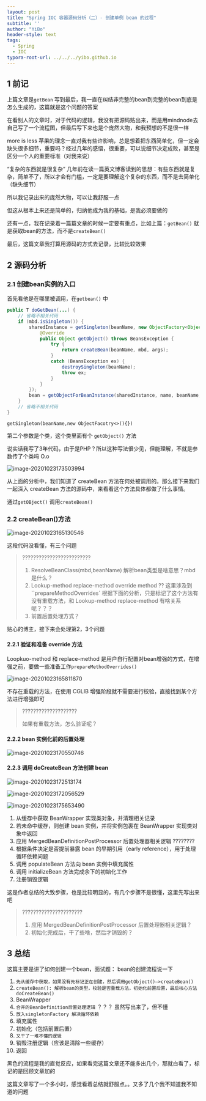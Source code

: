 ```yaml
---
layout: post
title: "Spring IOC 容器源码分析（二）- 创建单例 bean 的过程"
subtitle: ''
author: "YiBo"
header-style: text
tags:
  - Spring
  - IOC
typora-root-url: ../../../yibo.github.io
---
```




## 1 前记

上篇文章是`getBean` 写到最后，我一直在纠结非完整的bean到完整的bean到底是怎么生成的，这篇就是这个问题的答案

在看别人的文章时，对于代码的逻辑，我没有把源码贴出来，而是用mindnode去自己写了一个流程图，但最后写下来也是个庞然大物，和我预想的不是很一样

more is less 苹果的理念一直对我有些许影响，总是想着把东西简单化，但一定会缺失很多细节，重要吗？经过几年的感悟，很重要，可以说细节决定成败，甚至是区分一个人的重要标准（对我来说）

“复杂的东西就是很复杂” 几年前在读一篇英文博客读到的思想：有些东西就是复杂，简单不了，所以才会有门槛，一定是要理解这个复杂的东西，而不是去简单化（缺失细节）

所以我记录出来的庞然大物，可以让我舒服一点

但这从根本上来还是简单的，归纳他成为我的基础，是我必须要做的

还有一点，我在记录着一篇篇文章的时候一定要有重点，比如上篇：`getBean()` 就是获取bean的方法，而不是`createBean()` 

最后，这篇文章我打算用源码的方式去记录，比较比较效果



## 2 源码分析

### 2.1 创建bean实例的入口

首先看他是在哪里被调用，在`getbean()` 中

```java
public T doGetBean(...) {
    // 省略不相关代码
    if (mbd.isSingleton()) {
        sharedInstance = getSingleton(beanName, new ObjectFactory<Object>() {
            @Override
            public Object getObject() throws BeansException {
                try {
                    return createBean(beanName, mbd, args);
                }
                catch (BeansException ex) {
                    destroySingleton(beanName);
                    throw ex;
                }
            }
        });
        bean = getObjectForBeanInstance(sharedInstance, name, beanName, mbd);
    }
    // 省略不相关代码
}
```

`getSingleton(beanName,new ObjectFacotry<>(){})`

第二个参数是个类，这个类里面有个 `getObject()` 方法

说实话我写了3年代码，由于是PHP？所以这种写法很少见，但能理解，不就是参数传了个类吗 O.o

![image-20201023173503994](/img/in-post/2020-10/image-20201023173503994.png)



从上面的分析中，我们知道了 createBean 方法在何处被调用的。那么接下来我们一起深入 createBean 方法的源码中，来看看这个方法具体都做了什么事情。

通过`getOBject()` 调用`createBean()`

### 2.2 createBean()方法

![image-20201023165130546](/img/in-post/2020-10/image-20201023165130546.png)

这段代码没看懂，有三个问题

> ?????????????????????????
>
> 1. ResolveBeanClass(mbd,beanName) 解析bean类型是啥意思？mbd是什么？
> 2. Lookup-method replace-method override method ??
>   这里涉及到``prepareMethodOverrides` 根据下面的分析，只是标记了这个方法有没有重载方法，和 Lookup-method replace-method 有啥关系呢？？？
> 3. 前置后置处理方式？

贴心的博主，接下来会处理第2，3个问题

####  2.2.1 验证和准备 override 方法

Loopkuo-method 和 replace-method 是用户自行配置对bean增强的方式，在增强之前，要做一些准备工作`prepareMethodOverrides()`

![image-20201023165811870](/img/in-post/2020-10/image-20201023165811870.png)



不存在重载的方法，在使用 CGLIB 增强阶段就不需要进行校验，直接找到某个方法进行增强即可

> ????????????????????
>
> 如果有重载方法，怎么验证呢？

####  2.2.2 bean 实例化前的后置处理

![image-20201023170550746](/img/in-post/2020-10/image-20201023170550746.png)



####  2.2.3 调用 doCreateBean 方法创建 bean

![image-20201023172513174](/img/in-post/2020-10/image-20201023172513174.png)



![image-20201023172056529](/img/in-post/2020-10/image-20201023172056529.png)



![image-20201023175653490](/img/in-post/2020-10/image-20201023175653490.png)



1. 从缓存中获取 BeanWrapper 实现类对象，并清理相关记录
2. 若未命中缓存，则创建 bean 实例，并将实例包裹在 BeanWrapper 实现类对象中返回
3. 应用 MergedBeanDefinitionPostProcessor 后置处理器相关逻辑  ????????
4. 根据条件决定是否提前暴露 bean 的早期引用（early reference），用于处理循环依赖问题
5. 调用 populateBean 方法向 bean 实例中填充属性
6. 调用 initializeBean 方法完成余下的初始化工作
7. 注册销毁逻辑

这是作者总结的大致步骤，也是比较明显的，有几个步骤不是很懂，这里先写出来吧

> ??????????????????????
>
> 1. 应用 MergedBeanDefinitionPostProcessor 后置处理器相关逻辑？
> 2. 初始化完成后，干了些啥，然后才销毁的？

## 3 总结

这篇主要是讲了如何创建一个bean，面试题： bean的创建流程说一下

1. `先从缓存中获取，如果没有先标记正在创建，然后调用getObject()—>createBean()`
2. `createBean(): 解析bean的类型，校验是否重载方法，初始化前置后置，最后核心方法doCreateBean()`
3. BeanWrapper
4. `合并的BeanDefinition后置处理逻辑` ？？？ 虽然写出来了，但不懂
5. `放入singletonFactory 解决循环依赖`
6. 填充属性
7. 初始化（包括前置后置）
8. `又干了一堆不懂的逻辑`
9. 销毁注册逻辑（应该是清除一些缓存）
10. 返回

黑色的流程是我的直觉反应，如果看完这篇文章还不能多出几个，那就白看了，标记的是回顾文章加的



这篇文章写了一个多小时，感觉看着总结就舒服点。。又多了几个我不知道我不知道的问题